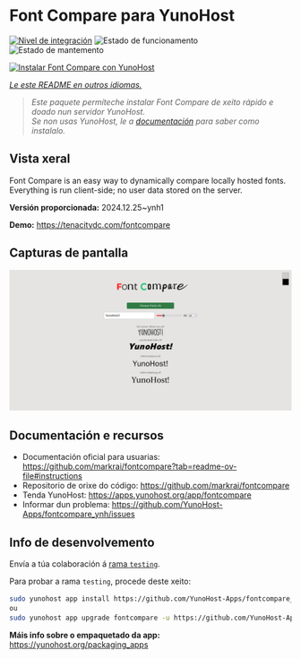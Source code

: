 <!--
NOTA: Este README foi creado automáticamente por <https://github.com/YunoHost/apps/tree/master/tools/readme_generator>
NON debe editarse manualmente.
-->

# Font Compare para YunoHost

[![Nivel de integración](https://apps.yunohost.org/badge/integration/fontcompare)](https://ci-apps.yunohost.org/ci/apps/fontcompare/)
![Estado de funcionamento](https://apps.yunohost.org/badge/state/fontcompare)
![Estado de mantemento](https://apps.yunohost.org/badge/maintained/fontcompare)

[![Instalar Font Compare con YunoHost](https://install-app.yunohost.org/install-with-yunohost.svg)](https://install-app.yunohost.org/?app=fontcompare)

*[Le este README en outros idiomas.](./ALL_README.md)*

> *Este paquete permíteche instalar Font Compare de xeito rápido e doado nun servidor YunoHost.*  
> *Se non usas YunoHost, le a [documentación](https://yunohost.org/install) para saber como instalalo.*

## Vista xeral

Font Compare is an easy way to dynamically compare locally hosted fonts. Everything is run client-side; no user data stored on the server. 


**Versión proporcionada:** 2024.12.25~ynh1

**Demo:** <https://tenacitydc.com/fontcompare>

## Capturas de pantalla

![Captura de pantalla de Font Compare](./doc/screenshots/Fontcompare.png)

## Documentación e recursos

- Documentación oficial para usuarias: <https://github.com/markrai/fontcompare?tab=readme-ov-file#instructions>
- Repositorio de orixe do código: <https://github.com/markrai/fontcompare>
- Tenda YunoHost: <https://apps.yunohost.org/app/fontcompare>
- Informar dun problema: <https://github.com/YunoHost-Apps/fontcompare_ynh/issues>

## Info de desenvolvemento

Envía a túa colaboración á [rama `testing`](https://github.com/YunoHost-Apps/fontcompare_ynh/tree/testing).

Para probar a rama `testing`, procede deste xeito:

```bash
sudo yunohost app install https://github.com/YunoHost-Apps/fontcompare_ynh/tree/testing --debug
ou
sudo yunohost app upgrade fontcompare -u https://github.com/YunoHost-Apps/fontcompare_ynh/tree/testing --debug
```

**Máis info sobre o empaquetado da app:** <https://yunohost.org/packaging_apps>
